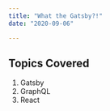 ```yaml
---
title: "What the Gatsby?!"
date: "2020-09-06"

---
```


## Topics Covered

1. Gatsby
2. GraphQL
3. React
